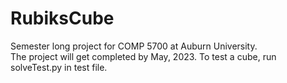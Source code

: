 # RubiksCube
Semester long project for COMP 5700 at Auburn University.                                                                      
The project will get completed by May, 2023.
To test a cube, run solveTest.py in test file.
